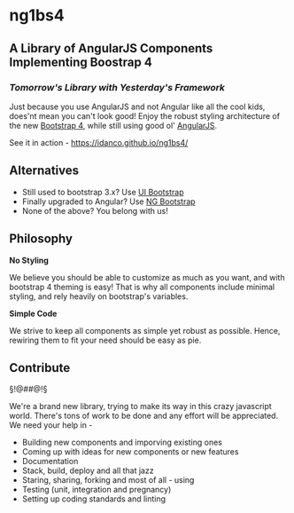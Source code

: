 # ng1bs4
## A Library of AngularJS Components Implementing Boostrap 4
### _Tomorrow's Library with Yesterday's Framework_

Just because you use AngularJS and not Angular like all
the cool kids, does'nt mean you can't look good!
Enjoy the robust styling architecture of
the new [Bootstrap 4](http://v4-alpha.getbootstrap.com/),
while still using good ol' [AngularJS](https://angularjs.org/).

See it in action - https://idanco.github.io/ng1bs4/

## Alternatives
* Still used to bootstrap 3.x? Use [UI Bootstrap](https://angular-ui.github.io/bootstrap/)
* Finally upgraded to Angular? Use [NG Bootstrap](https://ng-bootstrap.github.io/#/home)
* None of the above? You belong with us!

## Philosophy
**No Styling**

We believe you should be able to customize as much as you want, and with bootstrap 4 theming is easy! That is why all components include minimal styling, and rely heavily on bootstrap's variables.

**Simple Code**

We strive to keep all components as simple yet robust as possible. Hence, rewiring them to fit your need should be easy as pie.

## Contribute
§!@#$%^ **HELP NEEDED!** ^%$#@!§

We're a brand new library, trying to make its way in this crazy javascript world. There's tons of work to be done and any effort will be appreciated. We need your help in -
- Building new components and imporving existing ones
- Coming up with ideas for new components or new features
- Documentation
- Stack, build, deploy and all that jazz
- Staring, sharing, forking and most of all - using
- Testing (unit, integration and pregnancy)
- Setting up coding standards and linting
